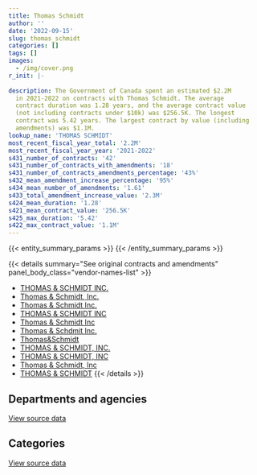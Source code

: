 ```yaml
---
title: Thomas Schmidt
author: ''
date: '2022-09-15'
slug: thomas_schmidt
categories: []
tags: []
images:
  - /img/cover.png
r_init: |-
  
description: The Government of Canada spent an estimated $2.2M
  in 2021-2022 on contracts with Thomas Schmidt. The average
  contract duration was 1.28 years, and the average contract value
  (not including contracts under $10k) was $256.5K. The longest
  contract was 5.42 years. The largest contract by value (including
  amendments) was $1.1M.
lookup_name: 'THOMAS SCHMIDT'
most_recent_fiscal_year_total: '2.2M'
most_recent_fiscal_year_year: '2021-2022'
s431_number_of_contracts: '42'
s431_number_of_contracts_with_amendments: '18'
s431_number_of_contracts_amendments_percentage: '43%'
s432_mean_amendment_increase_percentage: '95%'
s434_mean_number_of_amendments: '1.61'
s433_total_amendment_increase_value: '2.3M'
s424_mean_duration: '1.28'
s421_mean_contract_value: '256.5K'
s425_max_duration: '5.42'
s422_max_contract_value: '1.1M'
---
```


<script src="/rmarkdown-libs/htmlwidgets/htmlwidgets.js"></script>
<link href="/rmarkdown-libs/datatables-css/datatables-crosstalk.css" rel="stylesheet" />
<script src="/rmarkdown-libs/datatables-binding/datatables.js"></script>
<script src="/rmarkdown-libs/jquery/jquery-3.6.0.min.js"></script>
<link href="/rmarkdown-libs/dt-core-bootstrap/css/dataTables.bootstrap.min.css" rel="stylesheet" />
<link href="/rmarkdown-libs/dt-core-bootstrap/css/dataTables.bootstrap.extra.css" rel="stylesheet" />
<script src="/rmarkdown-libs/dt-core-bootstrap/js/jquery.dataTables.min.js"></script>
<script src="/rmarkdown-libs/dt-core-bootstrap/js/dataTables.bootstrap.min.js"></script>
<link href="/rmarkdown-libs/crosstalk/css/crosstalk.min.css" rel="stylesheet" />
<script src="/rmarkdown-libs/crosstalk/js/crosstalk.min.js"></script>
<script src="/rmarkdown-libs/htmlwidgets/htmlwidgets.js"></script>
<link href="/rmarkdown-libs/datatables-css/datatables-crosstalk.css" rel="stylesheet" />
<script src="/rmarkdown-libs/datatables-binding/datatables.js"></script>
<script src="/rmarkdown-libs/jquery/jquery-3.6.0.min.js"></script>
<link href="/rmarkdown-libs/dt-core-bootstrap/css/dataTables.bootstrap.min.css" rel="stylesheet" />
<link href="/rmarkdown-libs/dt-core-bootstrap/css/dataTables.bootstrap.extra.css" rel="stylesheet" />
<script src="/rmarkdown-libs/dt-core-bootstrap/js/jquery.dataTables.min.js"></script>
<script src="/rmarkdown-libs/dt-core-bootstrap/js/dataTables.bootstrap.min.js"></script>
<link href="/rmarkdown-libs/crosstalk/css/crosstalk.min.css" rel="stylesheet" />
<script src="/rmarkdown-libs/crosstalk/js/crosstalk.min.js"></script>

{{< entity_summary_params >}}
{{< /entity_summary_params >}}

{{< details summary="See original contracts and amendments" panel_body_class="vendor-names-list" >}}
- [THOMAS & SCHMIDT INC.](https://search.open.canada.ca/en/ct/?sort=contract_value_f%20desc&page=1&search_text=%22THOMAS%20%26%20SCHMIDT%20INC.%22)
- [Thomas & Schmidt, Inc.](https://search.open.canada.ca/en/ct/?sort=contract_value_f%20desc&page=1&search_text=%22Thomas%20%26%20Schmidt%2c%20Inc.%22)
- [Thomas & Schmidt Inc.](https://search.open.canada.ca/en/ct/?sort=contract_value_f%20desc&page=1&search_text=%22Thomas%20%26%20Schmidt%20Inc.%22)
- [THOMAS & SCHMIDT INC](https://search.open.canada.ca/en/ct/?sort=contract_value_f%20desc&page=1&search_text=%22THOMAS%20%26%20SCHMIDT%20INC%22)
- [Thomas & Schmidt Inc](https://search.open.canada.ca/en/ct/?sort=contract_value_f%20desc&page=1&search_text=%22Thomas%20%26%20Schmidt%20Inc%22)
- [Thomas & Schdmit Inc.](https://search.open.canada.ca/en/ct/?sort=contract_value_f%20desc&page=1&search_text=%22Thomas%20%26%20Schdmit%20Inc.%22)
- [Thomas&Schmidt](https://search.open.canada.ca/en/ct/?sort=contract_value_f%20desc&page=1&search_text=%22Thomas%26Schmidt%22)
- [THOMAS & SCHMIDT, INC.](https://search.open.canada.ca/en/ct/?sort=contract_value_f%20desc&page=1&search_text=%22THOMAS%20%26%20SCHMIDT%2c%20INC.%22)
- [THOMAS & SCHMIDT, INC](https://search.open.canada.ca/en/ct/?sort=contract_value_f%20desc&page=1&search_text=%22THOMAS%20%26%20SCHMIDT%2c%20INC%22)
- [Thomas & Schmidt, Inc](https://search.open.canada.ca/en/ct/?sort=contract_value_f%20desc&page=1&search_text=%22Thomas%20%26%20Schmidt%2c%20Inc%22)
- [THOMAS & SCHMIDT](https://search.open.canada.ca/en/ct/?sort=contract_value_f%20desc&page=1&search_text=%22THOMAS%20%26%20SCHMIDT%22)
{{< /details >}}

## Departments and agencies

<div id="htmlwidget-1" style="width:100%;height:auto;" class="datatables html-widget"></div>
<script type="application/json" data-for="htmlwidget-1">{"x":{"style":"bootstrap","filter":"none","vertical":false,"data":[["<a href=\"/departments/cas-satj/\">Courts Administration Service<\/a>","<a href=\"/departments/cic/\">Immigration, Refugees and Citizenship Canada<\/a>","<a href=\"/departments/csa-asc/\">Canadian Space Agency<\/a>","<a href=\"/departments/csps-efpc/\">Canada School of Public Service<\/a>","<a href=\"/departments/dfo-mpo/\">Fisheries and Oceans Canada<\/a>","<a href=\"/departments/dnd-mdn/\">National Defence<\/a>","<a href=\"/departments/ec/\">Environment and Climate Change Canada<\/a>","<a href=\"/departments/fcac-acfc/\">Financial Consumer Agency of Canada<\/a>","<a href=\"/departments/fin/\">Department of Finance Canada<\/a>","<a href=\"/departments/ps-sp/\">Public Safety Canada<\/a>","<a href=\"/departments/pwgsc-tpsgc/\">Public Services and Procurement Canada<\/a>","<a href=\"/departments/rcmp-grc/\">Royal Canadian Mounted Police<\/a>","<a href=\"/departments/ssc-spc/\">Shared Services Canada<\/a>","<a href=\"/departments/tbs-sct/\">Treasury Board of Canada Secretariat<\/a>"],[null,null,null,262256.06,459395.9,91687.5,23569.88,null,14280.21,null,3465,null,281808.38,149740],[null,null,null,153761.08,null,349882.51,null,98220.76,null,271566.49,33747.39,null,403278.57,150150.25],[117781.31,112322,3487.22,null,null,790858.16,null,178361.08,null,401302.7,31136.25,26162.5,281435.95,149740],[117255.14,189840,10022.34,null,117927.95,834221.22,265764.71,178361.08,null,100050.81,172890,null,71236.44,149740]],"container":"<table class=\"table table-striped table-hover row-border order-column display\">\n  <thead>\n    <tr>\n      <th>Department<\/th>\n      <th>2018-2019<\/th>\n      <th>2019-2020<\/th>\n      <th>2020-2021<\/th>\n      <th>2021-2022<\/th>\n    <\/tr>\n  <\/thead>\n<\/table>","options":{"order":[[4,"desc"]],"pageLength":10,"autoWidth":true,"columnDefs":[{"targets":1,"render":"function(data, type, row, meta) {\n    return type !== 'display' ? data : DTWidget.formatCurrency(data, \"$\", 2, 3, \",\", \".\", true, null);\n  }"},{"targets":2,"render":"function(data, type, row, meta) {\n    return type !== 'display' ? data : DTWidget.formatCurrency(data, \"$\", 2, 3, \",\", \".\", true, null);\n  }"},{"targets":3,"render":"function(data, type, row, meta) {\n    return type !== 'display' ? data : DTWidget.formatCurrency(data, \"$\", 2, 3, \",\", \".\", true, null);\n  }"},{"targets":4,"render":"function(data, type, row, meta) {\n    return type !== 'display' ? data : DTWidget.formatCurrency(data, \"$\", 2, 3, \",\", \".\", true, null);\n  }"},{"width":"16%","targets":[1,2,3,4]},{"className":"dt-right","targets":[1,2,3,4]}],"orderClasses":false}},"evals":["options.columnDefs.0.render","options.columnDefs.1.render","options.columnDefs.2.render","options.columnDefs.3.render"],"jsHooks":[]}</script>
<p class="text-right">
<a href="https://github.com/GoC-Spending/contracts-data/tree/main/data/out/vendors/thomas_schmidt/summary_by_fiscal_year_by_department.csv" class="source-data-link btn btn-link">View source data</a>
</p>

## Categories

<div id="htmlwidget-2" style="width:100%;height:auto;" class="datatables html-widget"></div>
<script type="application/json" data-for="htmlwidget-2">{"x":{"style":"bootstrap","filter":"none","vertical":false,"data":[["<a href=\"/categories/facilities_and_construction/\">Facilities and construction<\/a>","<a href=\"/categories/defence/\">Defence<\/a>","<a href=\"/categories/professional_services/\">Professional services<\/a>","<a href=\"/categories/information_technology/\">Information technology<\/a>","<a href=\"/categories/human_capital/\">Human capital<\/a>"],[null,44227.5,200665.01,1017740.55,23569.88],[18420.85,266823.36,365177.54,810185.29,null],[134807.15,476929.41,961766.61,519084.02,null],[28043.63,462544.51,899640.14,817081.42,null]],"container":"<table class=\"table table-striped table-hover row-border order-column display\">\n  <thead>\n    <tr>\n      <th>Category<\/th>\n      <th>2018-2019<\/th>\n      <th>2019-2020<\/th>\n      <th>2020-2021<\/th>\n      <th>2021-2022<\/th>\n    <\/tr>\n  <\/thead>\n<\/table>","options":{"order":[[4,"desc"]],"dom":"t","pageLength":30,"autoWidth":true,"columnDefs":[{"targets":1,"render":"function(data, type, row, meta) {\n    return type !== 'display' ? data : DTWidget.formatCurrency(data, \"$\", 2, 3, \",\", \".\", true, null);\n  }"},{"targets":2,"render":"function(data, type, row, meta) {\n    return type !== 'display' ? data : DTWidget.formatCurrency(data, \"$\", 2, 3, \",\", \".\", true, null);\n  }"},{"targets":3,"render":"function(data, type, row, meta) {\n    return type !== 'display' ? data : DTWidget.formatCurrency(data, \"$\", 2, 3, \",\", \".\", true, null);\n  }"},{"targets":4,"render":"function(data, type, row, meta) {\n    return type !== 'display' ? data : DTWidget.formatCurrency(data, \"$\", 2, 3, \",\", \".\", true, null);\n  }"},{"width":"16%","targets":[1,2,3,4]},{"className":"dt-right","targets":[1,2,3,4]}],"orderClasses":false,"lengthMenu":[10,25,30,50,100]}},"evals":["options.columnDefs.0.render","options.columnDefs.1.render","options.columnDefs.2.render","options.columnDefs.3.render"],"jsHooks":[]}</script>
<p class="text-right">
<a href="https://github.com/GoC-Spending/contracts-data/tree/main/data/out/vendors/thomas_schmidt/summary_by_fiscal_year_by_category.csv" class="source-data-link btn btn-link">View source data</a>
</p>
